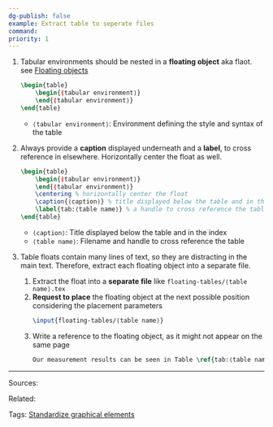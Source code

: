 ```yaml
---
dg-publish: false
example: Extract table to seperate files
command: 
priority: 1
---
```


1. Tabular environments should be nested in a **floating object** aka flaot.    
    see [Floating objects](Floating%20objects.md)
    ```latex
    \begin{table}
        \begin{⟨tabular environment⟩}
        \end{⟨tabular environment⟩}
    \end{table}
    ```

    - `⟨tabular environment⟩`: Environment defining the style and syntax of the table

2. Always provide a **caption** displayed underneath and a **label**, to cross reference in elsewhere. Horizontally center the float as well.
    ```latex
    \begin{table}
        \begin{⟨tabular environment⟩}
        \end{⟨tabular environment⟩}
        \centering % horizontally center the float
        \caption{⟨caption⟩} % title displayed below the table and in the index
        \label{tab:⟨table name⟩} % a handle to cross reference the table
    \end{table}
    ```

    - `⟨caption⟩`: Title displayed below the table and in the index
    - `⟨table name⟩`: Filename and handle to cross reference the table

3. Table floats contain many lines of text, so they are distracting in the main text. Therefore, extract each floating object into a separate file.

    1. Extract the float into a **separate file** like `floating-tables/⟨table name⟩.tex`
    2. **Request to place** the floating object at the next possible position considering the placement parameters
        ```latex
        \input{floating-tables/⟨table name⟩}
        ```
    3. Write a reference to the floating object, as it might not appear on the same page
        ```latex
        Our measurement results can be seen in Table \ref{tab:⟨table name⟩}.
        ```


---


Sources:

Related:

Tags:
[Standardize graphical elements](Standardize%20graphical%20elements.md)